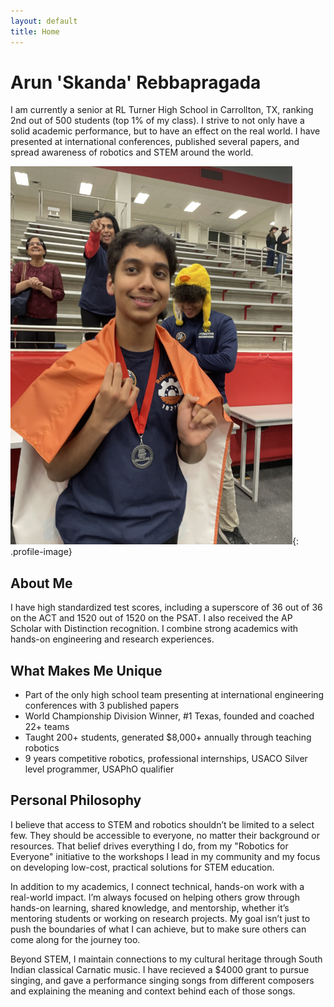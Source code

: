 ```yaml
---
layout: default
title: Home
---
```


# Arun 'Skanda' Rebbapragada

I am currently a senior at RL Turner High School in Carrollton, TX, ranking 2nd out of 500 students (top 1% of my class). I strive to not only have a solid academic performance, but to have an effect on the real world. I have presented at international conferences, published several papers, and spread awareness of robotics and STEM around the world.

![Profile Picture](assets/images/frontpagepicture.png){: .profile-image}

## About Me

I have high standardized test scores, including a superscore of 36 out of 36 on the ACT and 1520 out of 1520 on the PSAT. I also received the AP Scholar with Distinction recognition. I combine strong academics with hands-on engineering and research experiences.

## What Makes Me Unique

- Part of the only high school team presenting at international engineering conferences with 3 published papers
- World Championship Division Winner, #1 Texas, founded and coached 22+ teams
- Taught 200+ students, generated $8,000+ annually through teaching robotics
- 9 years competitive robotics, professional internships, USACO Silver level programmer, USAPhO qualifier

## Personal Philosophy

I believe that access to STEM and robotics shouldn’t be limited to a select few. They should be accessible to everyone, no matter their background or resources. That belief drives everything I do, from my "Robotics for Everyone" initiative to the workshops I lead in my community and my focus on developing low-cost, practical solutions for STEM education.

In addition to my academics, I connect technical, hands-on work with a real-world impact. I’m always focused on helping others grow through hands-on learning, shared knowledge, and mentorship, whether it’s mentoring students or working on research projects. My goal isn’t just to push the boundaries of what I can achieve, but to make sure others can come along for the journey too.

Beyond STEM, I maintain connections to my cultural heritage through South Indian classical Carnatic music. I have recieved a $4000 grant to pursue singing, and gave a performance singing songs from different composers and explaining the meaning and context behind each of those songs. 


<br>
